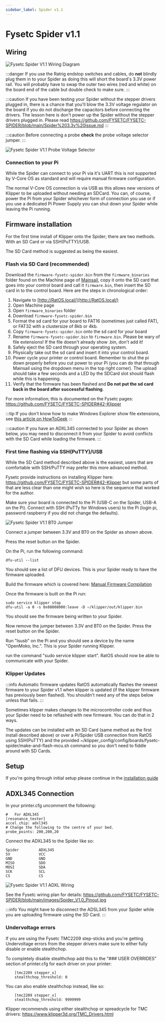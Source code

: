 ```yaml
---
sidebar_label: Spider v1.1
---
```


# Fysetc Spider v1.1

## Wiring

![Fysetc Spider V1.1 Wiring Diagram](_media/spider-11-wiring.png)

:::danger If you use the Ratrig endstop switches and cables, do **not** blindly plug them in to your Spider as doing this will short the board's 3.3V power rail.
You will probably have to swap the outer two wires (red and white) on the board end of the cable but double check to make sure.
:::

:::caution
If you have been testing your Spider without the stepper drivers plugged in, there is a chance that you'll blow the 3.3V voltage regulator on the board if you do not discharge the capacitors before connecting the drivers. The lesson here is don't power up the Spider without the stepper drivers plugged in. Please read https://github.com/FYSETC/FYSETC-SPIDER/blob/main/Spider%203.3v%20issue.md
:::

:::caution
Before connecting a probe **check** the probe voltage selector jumper.
:::

![Fysetc Spider V1.1 Probe Voltage Selector](_media/Probe_Voltage.png)

### Connection to your Pi

While the Spider can connect to your Pi via it's UART this is not
supported by V-Core OS as standard and will require manual firmware
configuration.

The normal V-Core OS connection is via USB as this allows new versions
of Klipper to be uploaded without needing an SDCard. You can, of
course, power the Pi from your Spider whichever form of connection you
use or if you use a dedicated Pi Power Supply you can shut down your
Spider while leaving the Pi running.

## Firmware installation

For the first time install of Klipper onto the Spider; there are two
methods. With an SD Card or via SSH(PuTTY)/USB.

The SD Card method is suggested as being the
easiest.

### Flash via SD Card (recommended)

Download the `firmware-fysetc-spider.bin` from the `firmware_binaries` folder found on the Machine page of [Mainsail](http://RatOS.local/), copy it onto the SD card that goes into your control board and call it `firmware.bin`, then insert the SD card in to the control board. Here are the steps in chronological order:

1.  Navigate to [http://RatOS.local/](http://RatOS.local/)
2.  Open Machine page
3.  Open `firmware_binaries` folder
4.  Download `firmware-fysetc-spider.bin`
5.  Format the sd card for your board to FAT16 (sometimes just called FAT), or FAT32 with a clustersize of 8kb or 4kb.
6.  Copy `firmware-fysetc-spider.bin` onto the sd card for your board
7.  Rename `firmware-fysetc-spider.bin` to `firmware.bin`. Please be wary of file extensions! If the file doesn't already show .bin, don't add it!
8.  Safely eject the SD card through your operating system.
9.  Physically take out the sd card and insert it into your control board.
10. Power cycle your printer or control board. Remember to shut the pi down properly before you cut power to your Pi (you can do that through Mainsail using the dropdown menu in the top right corner). The upload should take a few seconds and a LED by the SDCard slot should flash while this is happening.
11. Verify that the firmware has been flashed and **Do not put the sd card back in the board after successful flashing**.

For more information; this is documented on the Fysetc pages:
https://github.com/FYSETC/FYSETC-SPIDER#42-Klipper

:::tip
If you don't know how to make Windows Explorer show file extensions, see [this article on HowToGeek](https://www.howtogeek.com/205086/beginner-how-to-make-windows-show-file-extensions/)
:::

:::caution
If you have an ADXL345 connected to your Spider as shown below, you may need to disconnect it from your Spider to avoid conflicts with the SD Card while loading the firmware.
:::

### First time flashing via SSH(PuTTY)/USB

While the SD Card method described above is the easiest, users that are
comfortable with SSH/PuTTY may prefer this more advanced method.

Fysetc provide instructions on installing Klipper here:
https://github.com/FYSETC/FYSETC-SPIDER#42-Klipper but some parts of
that are less clear than one might wish so here is the sequence that
worked for the author.

Make sure your board is connected to the Pi (USB-C on the Spider, USB-A
on the Pi). Connect with SSH (PuTTy for Windows users) to the Pi (login
pi, password raspberry if you did not change the defaults).

![Fysetc Spider V1.1 BT0 Jumper](_media/BT0-jumper.png)

Connect a jumper between 3.3V and BT0 on the Spider as shown above.

Press the reset button on the Spider.

On the Pi, run the following command:

    dfu-util --list

You should see a list of DFU devices. This is your Spider ready to have
the firmware uploaded.

Build the firmware which is covered here: [Manual Firmware Compilation](manual-firmware-compilation.md)

Once the firmware is built on the Pi run:

    sudo service klipper stop
    dfu-util -a 0 -s 0x08008000:leave -D ~/klipper/out/klipper.bin

You should see the firmware being written to your Spider.

Now remove the jumper between 3.3V and BT0 on the Spider. Press the reset button on the Spider.

Run "lsusb" on the Pi and you should see a device by the name "OpenMoko, Inc.". This is your Spider running Klipper.

run the command "sudo service klipper start". RatOS should now be able to communicate with your Spider.

### Klipper Updates

:::info Automatic firmware updates
RatOS automatically flashes the newest firmware to your
Spider v1.1 when klipper is updated (if the klipper firmware has previously been flashed).
You shouldn't need any of the steps below unless that fails.
:::

Sometimes klipper makes changes to the microcontroller code and thus
your Spider need to be reflashed with new firmware. You can do that in 2
ways.

The updates can be installed with an SD Card (same method as
the first install described above) or over a Pi/Spider USB connection from RatOS
using SSH(PuTTY) and the provided
~/klipper_config/config/boards/fysetc-spider/make-and-flash-mcu.sh
command so you don't need to fiddle around with SD Cards.

## Setup

If you're going through initial setup please continue in the [installation guide](/docs/installation#setting-up-your-printer)

## ADXL345 Connection

In your printer.cfg uncomment the following:

    #   For ADXL345
    [resonance_tester]
    accel_chip: adxl345
    # Change the following to the centre of your bed.
    probe_points: 200,200,20

Connect the ADXL345 to the Spider like so:

    Spider         ADXL345
    5V             VCC
    GND            GND
    MISO           SDO
    MOSI           SDA
    SCK            SCL
    CS             CS

![Fysetc Spider V1.1 ADXL Wiring](_media/SpiderADXL-Wiring.png)

See the Fysetc wiring plan for details: https://github.com/FYSETC/FYSETC-SPIDER/blob/main/images/Spider_V1.0_Pinout.jpg

:::info
You might have to disconnect the ADSL345 from your Spider while you are uploading firmware using the SD Card.
:::

### Undervoltage errors

If you are using the Fysetc TMC2209 step-sticks and you're getting Undervoltage errors from the stepper drivers make sure to either fully disable or enable stealthchop.

To completely disable stealthchop add this to the "### USER OVERRIDES" section of printer.cfg for each driver on your printer:

```properties
    [tmc2209 stepper_x]
    stealthchop_threshold: 0
```

You can also enable stealthchop instead, like so:

```properties
    [tmc2209 stepper_x]
    stealthchop_threshold: 9999999
```

Klipper recommends using either stealthchop or spreadcycle for TMC drivers: https://www.klipper3d.org/TMC_Drivers.html

